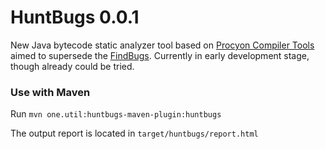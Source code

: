 HuntBugs 0.0.1
===

New Java bytecode static analyzer tool based on [Procyon Compiler Tools](https://bitbucket.org/mstrobel/procyon/overview) aimed to supersede the [FindBugs](http://findbugs.sourceforge.net/).
Currently in early development stage, though already could be tried.

### Use with Maven

Run `mvn one.util:huntbugs-maven-plugin:huntbugs`

The output report is located in `target/huntbugs/report.html`
